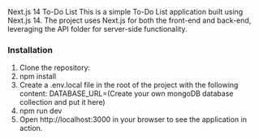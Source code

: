 Next.js 14 To-Do List This is a simple To-Do List application built using Next.js 14. The project uses Next.js for both the front-end and back-end, leveraging the API folder for server-side functionality.

### Installation

1. Clone the repository:
2. npm install
3. Create a .env.local file in the root of the project with the following content:
   DATABASE_URL=(Create your own mongoDB database collection and put it here)
4. npm run dev
5. Open http://localhost:3000 in your browser to see the application in action.
